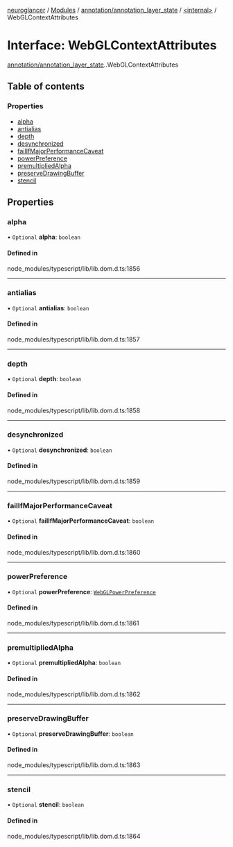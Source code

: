 [neuroglancer](../README.md) / [Modules](../modules.md) / [annotation/annotation\_layer\_state](../modules/annotation_annotation_layer_state.md) / [<internal\>](../modules/annotation_annotation_layer_state._internal_.md) / WebGLContextAttributes

# Interface: WebGLContextAttributes

[annotation/annotation_layer_state](../modules/annotation_annotation_layer_state.md).[<internal>](../modules/annotation_annotation_layer_state._internal_.md).WebGLContextAttributes

## Table of contents

### Properties

- [alpha](annotation_annotation_layer_state._internal_.WebGLContextAttributes.md#alpha)
- [antialias](annotation_annotation_layer_state._internal_.WebGLContextAttributes.md#antialias)
- [depth](annotation_annotation_layer_state._internal_.WebGLContextAttributes.md#depth)
- [desynchronized](annotation_annotation_layer_state._internal_.WebGLContextAttributes.md#desynchronized)
- [failIfMajorPerformanceCaveat](annotation_annotation_layer_state._internal_.WebGLContextAttributes.md#failifmajorperformancecaveat)
- [powerPreference](annotation_annotation_layer_state._internal_.WebGLContextAttributes.md#powerpreference)
- [premultipliedAlpha](annotation_annotation_layer_state._internal_.WebGLContextAttributes.md#premultipliedalpha)
- [preserveDrawingBuffer](annotation_annotation_layer_state._internal_.WebGLContextAttributes.md#preservedrawingbuffer)
- [stencil](annotation_annotation_layer_state._internal_.WebGLContextAttributes.md#stencil)

## Properties

### alpha

• `Optional` **alpha**: `boolean`

#### Defined in

node_modules/typescript/lib/lib.dom.d.ts:1856

___

### antialias

• `Optional` **antialias**: `boolean`

#### Defined in

node_modules/typescript/lib/lib.dom.d.ts:1857

___

### depth

• `Optional` **depth**: `boolean`

#### Defined in

node_modules/typescript/lib/lib.dom.d.ts:1858

___

### desynchronized

• `Optional` **desynchronized**: `boolean`

#### Defined in

node_modules/typescript/lib/lib.dom.d.ts:1859

___

### failIfMajorPerformanceCaveat

• `Optional` **failIfMajorPerformanceCaveat**: `boolean`

#### Defined in

node_modules/typescript/lib/lib.dom.d.ts:1860

___

### powerPreference

• `Optional` **powerPreference**: [`WebGLPowerPreference`](../modules/annotation_annotation_layer_state._internal_.md#webglpowerpreference)

#### Defined in

node_modules/typescript/lib/lib.dom.d.ts:1861

___

### premultipliedAlpha

• `Optional` **premultipliedAlpha**: `boolean`

#### Defined in

node_modules/typescript/lib/lib.dom.d.ts:1862

___

### preserveDrawingBuffer

• `Optional` **preserveDrawingBuffer**: `boolean`

#### Defined in

node_modules/typescript/lib/lib.dom.d.ts:1863

___

### stencil

• `Optional` **stencil**: `boolean`

#### Defined in

node_modules/typescript/lib/lib.dom.d.ts:1864
